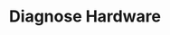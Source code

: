 ---
sidebar_position: 5
title: "Diagnose Hardware"
sidebar_label: "Diagnose Hardware"
description: "Identify hardware problems in Alpine Linux environments - diagnose hardware failures, test hardware components, analyze hardware issues, and determine hardware faults."
keywords:
  - "alpine hardware diagnosis"
  - "hardware failures"
  - "component testing"
  - "hardware analysis"
  - "fault diagnosis"
tags:
  - alpine
  - hardware-diagnosis
  - hardware-failures
  - component-testing
  - troubleshooting
slug: /linux/alpine/troubleshooting/hardware-problems/diagnose-hardware
---